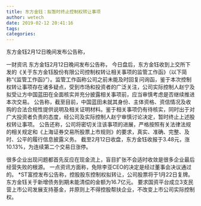 ```yaml
---
title: 东方金钰：拟暂时终止控制权转让事项
author: wetech
date: 2019-02-12 20:41:16
tags: 
categories: 
---
```

东方金钰2月12日晚间发布公告称，
<!-- more -->
一财资讯
东方金钰2月12日晚间发布公告称，
今日盘后，东方金钰收到上交所下发的《关于东方金钰股份有限公司控制权转让相关事项的监管工作函》（以下简称“《监管工作函》”）。监管工作函称公司之前未能及时回复问询函，鉴于本次控制权转让事项存在诸多疑点，受到市场和投资者的广泛关注，公司实际控制人赵宁及拟受让方中国蓝田在全面核实并充分披露相关事项前，应当审慎考虑是否继续推进本次交易。
公告称，截至目前，中国蓝田未就其身份、主体资格、资信情况及收购的合法合规性提供说明及相关证明材料。鉴于相关事项仍有待核实，同时出于对广大投资者负责的态度，经公司及实际控制人赵宁审慎讨论决定，暂时终止上述股权转让事项。
公告还称，公司将密切关注该事项的进展，严格按照有关法律法规的相关规定和《上海证券交易所股票上市规则》的要求，真实、准确、完整、及时、公平的履行信息披露义务。
截至2月12日收盘，东方金钰收报于3.48元，涨10.13%，为连续第二个交易日涨停。
 
 
很多企业出现问题都首先反应在现金流上，盲目扩张不会适时收敛是很多企业最后经营失败的根源。
一点资讯方面称，免除李亚CEO的决定是经过董事会决议通过的。
*ST富控发布公告称，控股股东控制权拟转让，公司股票将于1月22日复牌。
东方金钰关于新增债务到期未能清偿的金额为16.7亿元。
要求国资平台成立3支民营上市公司发展支持基金，并原则上不得控股帮扶企业，不改变上市公司实际控制权。
